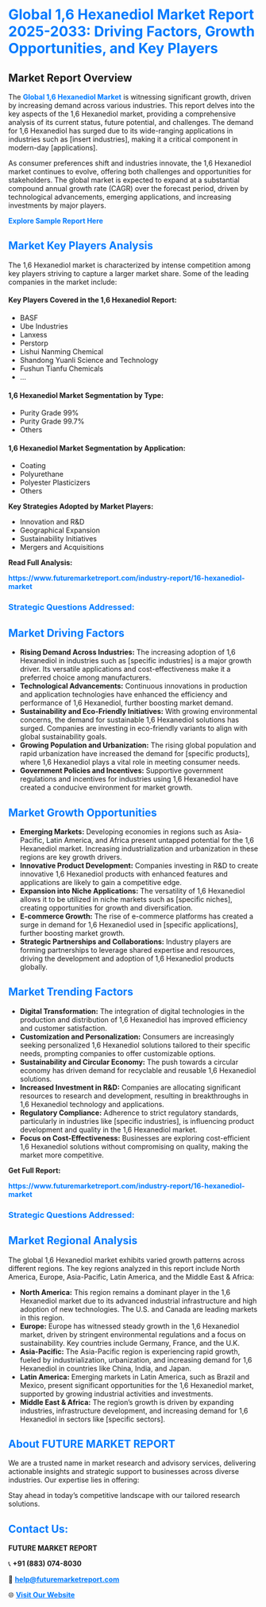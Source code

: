 <h1 style="color: #007BFF;">Global 1,6 Hexanediol Market Report 2025-2033: Driving Factors, Growth Opportunities, and Key Players</h1>

<section id="overview">
<h2>Market Report Overview</h2>
<p>The <a href="https://www.futuremarketreport.com/industry-report/16-hexanediol-market" style="color: #007BFF; text-decoration: none;"><strong>Global 1,6 Hexanediol Market</strong></a> is witnessing significant growth, driven by increasing demand across various industries. This report delves into the key aspects of the 1,6 Hexanediol market, providing a comprehensive analysis of its current status, future potential, and challenges. The demand for 1,6 Hexanediol has surged due to its wide-ranging applications in industries such as [insert industries], making it a critical component in modern-day [applications].</p>
<p>As consumer preferences shift and industries innovate, the 1,6 Hexanediol market continues to evolve, offering both challenges and opportunities for stakeholders. The global market is expected to expand at a substantial compound annual growth rate (CAGR) over the forecast period, driven by technological advancements, emerging applications, and increasing investments by major players.</p>
</section>

<section id="overview">
<p><a href="https://www.futuremarketreport.com/request-sample/reportId=97589" style="color: #007BFF; text-decoration: none;"><strong>Explore Sample Report Here</strong></a></p>
</section>

<section id="key-players">
<h2 style="color: #007BFF;">Market Key Players Analysis</h2>
<p>The 1,6 Hexanediol market is characterized by intense competition among key players striving to capture a larger market share. Some of the leading companies in the market include:</p>
<h4>Key Players Covered in the 1,6 Hexanediol Report:</h4>
<ul><li>BASF</li><li>Ube Industries</li><li>Lanxess</li><li>Perstorp</li><li>Lishui Nanming Chemical</li><li>Shandong Yuanli Science and Technology</li><li>Fushun Tianfu Chemicals</li><li>...</li></ul>
<h4>1,6 Hexanediol Market Segmentation by Type:</h4>
<ul><li>Purity Grade 99%</li><li>Purity Grade 99.7%</li><li>Others</li></ul>

<h4>1,6 Hexanediol Market Segmentation by Application:</h4>
<ul><li>Coating</li><li>Polyurethane</li><li>Polyester Plasticizers</li><li>Others</li></ul>
<p><strong>Key Strategies Adopted by Market Players:</strong></p>
<ul>
<li>Innovation and R&D</li>
<li>Geographical Expansion</li>
<li>Sustainability Initiatives</li>
<li>Mergers and Acquisitions</li>
</ul>
</section>

<section>
<p><strong>Read Full Analysis: </strong></p><a href="https://www.futuremarketreport.com/industry-report/16-hexanediol-market" style="color: #007BFF; text-decoration: none;"><strong>https://www.futuremarketreport.com/industry-report/16-hexanediol-market</strong></a>
<h3 style="color: #007BFF;">Strategic Questions Addressed:</h3>
</section>

<section id="driving-factors">
<h2 style="color: #007BFF;">Market Driving Factors</h2>
<ul>
<li><strong>Rising Demand Across Industries:</strong> The increasing adoption of 1,6 Hexanediol in industries such as [specific industries] is a major growth driver. Its versatile applications and cost-effectiveness make it a preferred choice among manufacturers.</li>
<li><strong>Technological Advancements:</strong> Continuous innovations in production and application technologies have enhanced the efficiency and performance of 1,6 Hexanediol, further boosting market demand.</li>
<li><strong>Sustainability and Eco-Friendly Initiatives:</strong> With growing environmental concerns, the demand for sustainable 1,6 Hexanediol solutions has surged. Companies are investing in eco-friendly variants to align with global sustainability goals.</li>
<li><strong>Growing Population and Urbanization:</strong> The rising global population and rapid urbanization have increased the demand for [specific products], where 1,6 Hexanediol plays a vital role in meeting consumer needs.</li>
<li><strong>Government Policies and Incentives:</strong> Supportive government regulations and incentives for industries using 1,6 Hexanediol have created a conducive environment for market growth.</li>
</ul>
</section>

<section id="growth-opportunities">
<h2 style="color: #007BFF;">Market Growth Opportunities</h2>
<ul>
<li><strong>Emerging Markets:</strong> Developing economies in regions such as Asia-Pacific, Latin America, and Africa present untapped potential for the 1,6 Hexanediol market. Increasing industrialization and urbanization in these regions are key growth drivers.</li>
<li><strong>Innovative Product Development:</strong> Companies investing in R&D to create innovative 1,6 Hexanediol products with enhanced features and applications are likely to gain a competitive edge.</li>
<li><strong>Expansion into Niche Applications:</strong> The versatility of 1,6 Hexanediol allows it to be utilized in niche markets such as [specific niches], creating opportunities for growth and diversification.</li>
<li><strong>E-commerce Growth:</strong> The rise of e-commerce platforms has created a surge in demand for 1,6 Hexanediol used in [specific applications], further boosting market growth.</li>
<li><strong>Strategic Partnerships and Collaborations:</strong> Industry players are forming partnerships to leverage shared expertise and resources, driving the development and adoption of 1,6 Hexanediol products globally.</li>
</ul>
</section>

<section id="trending-factors">
<h2 style="color: #007BFF;">Market Trending Factors</h2>
<ul>
<li><strong>Digital Transformation:</strong> The integration of digital technologies in the production and distribution of 1,6 Hexanediol has improved efficiency and customer satisfaction.</li>
<li><strong>Customization and Personalization:</strong> Consumers are increasingly seeking personalized 1,6 Hexanediol solutions tailored to their specific needs, prompting companies to offer customizable options.</li>
<li><strong>Sustainability and Circular Economy:</strong> The push towards a circular economy has driven demand for recyclable and reusable 1,6 Hexanediol solutions.</li>
<li><strong>Increased Investment in R&D:</strong> Companies are allocating significant resources to research and development, resulting in breakthroughs in 1,6 Hexanediol technology and applications.</li>
<li><strong>Regulatory Compliance:</strong> Adherence to strict regulatory standards, particularly in industries like [specific industries], is influencing product development and quality in the 1,6 Hexanediol market.</li>
<li><strong>Focus on Cost-Effectiveness:</strong> Businesses are exploring cost-efficient 1,6 Hexanediol solutions without compromising on quality, making the market more competitive.</li>
</ul>
</section>

<section>
<p><strong>Get Full Report: </strong></p><a href="https://www.futuremarketreport.com/industry-report/16-hexanediol-market" style="color: #007BFF; text-decoration: none;"><strong>https://www.futuremarketreport.com/industry-report/16-hexanediol-market</strong></a>
<h3 style="color: #007BFF;">Strategic Questions Addressed:</h3>
</section>


<section id="regional-analysis">
<h2 style="color: #007BFF;">Market Regional Analysis</h2>
<p>The global 1,6 Hexanediol market exhibits varied growth patterns across different regions. The key regions analyzed in this report include North America, Europe, Asia-Pacific, Latin America, and the Middle East & Africa:</p>
<ul>
<li><strong>North America:</strong> This region remains a dominant player in the 1,6 Hexanediol market due to its advanced industrial infrastructure and high adoption of new technologies. The U.S. and Canada are leading markets in this region.</li>
<li><strong>Europe:</strong> Europe has witnessed steady growth in the 1,6 Hexanediol market, driven by stringent environmental regulations and a focus on sustainability. Key countries include Germany, France, and the U.K.</li>
<li><strong>Asia-Pacific:</strong> The Asia-Pacific region is experiencing rapid growth, fueled by industrialization, urbanization, and increasing demand for 1,6 Hexanediol in countries like China, India, and Japan.</li>
<li><strong>Latin America:</strong> Emerging markets in Latin America, such as Brazil and Mexico, present significant opportunities for the 1,6 Hexanediol market, supported by growing industrial activities and investments.</li>
<li><strong>Middle East & Africa:</strong> The region’s growth is driven by expanding industries, infrastructure development, and increasing demand for 1,6 Hexanediol in sectors like [specific sectors].</li>
</ul>
</section>

<footer>
<h2 style="color: #007BFF;">About FUTURE MARKET REPORT</h2>
<p>We are a trusted name in market research and advisory services, delivering actionable insights and strategic support to businesses across diverse industries. Our expertise lies in offering:</p>

<p>Stay ahead in today’s competitive landscape with our tailored research solutions.</p>

<h2 style="color: #007BFF;">Contact Us:</h2>
<p><strong>FUTURE MARKET REPORT</strong></p>
<p>📞 <strong>+91 (883) 074-8030</strong></p>
<p>📧 <strong><a href="mailto:help@futuremarketreport.com" style="color: #007BFF;">help@futuremarketreport.com</a></strong></p>
<p>🌐 <strong><a href="https://www.futuremarketreport.com/" style="color: #007BFF;">Visit Our Website</a></strong></p>
</footer>